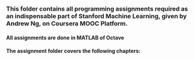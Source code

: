 ### This folder contains all programming assignments required as an indispensable part of Stanford Machine Learning, given by Andrew Ng, on Coursera MOOC Platform.

#### All assignments are done in MATLAB of Octave

#### The assignment folder covers the following chapters:
